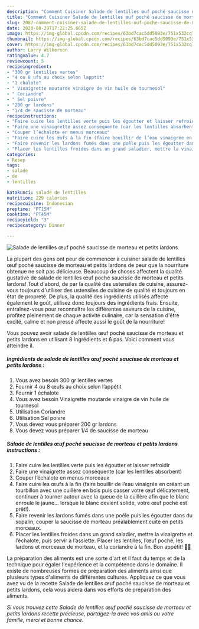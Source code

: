 ```yaml
---
description: "Comment Cuisiner Salade de lentilles œuf poché saucisse de morteau et petits lardons"
title: "Comment Cuisiner Salade de lentilles œuf poché saucisse de morteau et petits lardons"
slug: 2087-comment-cuisiner-salade-de-lentilles-ouf-poche-saucisse-de-morteau-et-petits-lardons
date: 2020-08-29T17:22:25.665Z
image: https://img-global.cpcdn.com/recipes/63bd7cac5dd5093e/751x532cq70/salade-de-lentilles-oeuf-poche-saucisse-de-morteau-et-petits-lardons-photo-principale-de-la-recette.jpg
thumbnail: https://img-global.cpcdn.com/recipes/63bd7cac5dd5093e/751x532cq70/salade-de-lentilles-oeuf-poche-saucisse-de-morteau-et-petits-lardons-photo-principale-de-la-recette.jpg
cover: https://img-global.cpcdn.com/recipes/63bd7cac5dd5093e/751x532cq70/salade-de-lentilles-oeuf-poche-saucisse-de-morteau-et-petits-lardons-photo-principale-de-la-recette.jpg
author: Larry Wilkerson
ratingvalue: 4.7
reviewcount: 5
recipeingredient:
- "300 gr lentilles vertes"
- "4 ou 8 ufs au choix selon lapptit"
- "1 chalote"
- " Vinaigrette moutarde vinaigre de vin huile de tournesol"
- " Coriandre"
- " Sel poivre"
- "200 gr lardons"
- "1/4 de saucisse de morteau"
recipeinstructions:
- "Faire cuire les lentilles verte puis les égoutter et laisser refroidir"
- "Faire une vinaigrette assez conséquente (car les lentilles absorbent)"
- "Couper l’échalote en menus morceaux"
- "Faire cuire les œufs à la fin (faire bouillir de l’eau vinaigrée en créant un tourbillon avec une cuillère en bois puis casser votre œuf délicatement, continuer à tourner autour avec la queue de la cuillère afin que le blanc enroule le jaune... lorsque le blanc devient solide, votre œuf poché est prêt!)."
- "Faire revenir les lardons fumés dans une poêle puis les égoutter dans du sopalin, couper la saucisse de morteau préalablement cuite en petits morceaux."
- "Placer les lentilles froides dans un grand saladier, mettre la vinaigrette et l’échalote, puis servir à l’assiette. Placer les lentilles, l’œuf poché, les lardons et morceaux de morteau, et la coriandre à la fin. Bon appétit! 🙂😉"
categories:
- Resep
tags:
- salade
- de
- lentilles

katakunci: salade de lentilles 
nutrition: 229 calories
recipecuisine: Indonesian
preptime: "PT15M"
cooktime: "PT45M"
recipeyield: "3"
recipecategory: Dinner

---
```



![Salade de lentilles œuf poché saucisse de morteau et petits lardons](https://img-global.cpcdn.com/recipes/63bd7cac5dd5093e/751x532cq70/salade-de-lentilles-oeuf-poche-saucisse-de-morteau-et-petits-lardons-photo-principale-de-la-recette.jpg)

La plupart des gens ont peur de commencer à cuisiner salade de lentilles œuf poché saucisse de morteau et petits lardons de peur que la nourriture obtenue ne soit pas délicieuse. Beaucoup de choses affectent la qualité gustative de salade de lentilles œuf poché saucisse de morteau et petits lardons! Tout d'abord, de par la qualité des ustensiles de cuisine, assurez-vous toujours d'utiliser des ustensiles de cuisine de qualité et toujours en état de propreté. De plus, la qualité des ingrédients utilisés affecte également le goût, utilisez donc toujours des ingrédients frais. Ensuite, entraînez-vous pour reconnaître les différentes saveurs de la cuisine, profitez pleinement de chaque activité culinaire, car la sensation d'être excité, calme et non pressé affecte aussi le goût de la nourriture!

<!--inarticleads1-->

Vous pouvez avoir salade de lentilles œuf poché saucisse de morteau et petits lardons en utilisant 8 Ingrédients et 6 pas. Voici comment vous atteindre il.

##### Ingrédients de salade de lentilles œuf poché saucisse de morteau et petits lardons :

1. Vous avez besoin 300 gr lentilles vertes
1. Fournir 4 ou 8 œufs au choix selon l’appétit
1. Fournir 1 échalote
1. Vous avez besoin  Vinaigrette moutarde vinaigre de vin huile de tournesol
1. Utilisation  Coriandre
1. Utilisation  Sel poivre
1. Vous devez vous préparer 200 gr lardons
1. Vous devez vous préparer 1/4 de saucisse de morteau




<!--inarticleads2-->

##### Salade de lentilles œuf poché saucisse de morteau et petits lardons instructions :

1. Faire cuire les lentilles verte puis les égoutter et laisser refroidir
1. Faire une vinaigrette assez conséquente (car les lentilles absorbent)
1. Couper l’échalote en menus morceaux
1. Faire cuire les œufs à la fin (faire bouillir de l’eau vinaigrée en créant un tourbillon avec une cuillère en bois puis casser votre œuf délicatement, continuer à tourner autour avec la queue de la cuillère afin que le blanc enroule le jaune... lorsque le blanc devient solide, votre œuf poché est prêt!).
1. Faire revenir les lardons fumés dans une poêle puis les égoutter dans du sopalin, couper la saucisse de morteau préalablement cuite en petits morceaux.
1. Placer les lentilles froides dans un grand saladier, mettre la vinaigrette et l’échalote, puis servir à l’assiette. Placer les lentilles, l’œuf poché, les lardons et morceaux de morteau, et la coriandre à la fin. Bon appétit! 🙂😉




<!--inarticleads1-->

<p>
La préparation des aliments est une sorte d'art et il faut du temps et de la technique pour égaler l'expérience et la compétence dans le domaine. Il existe de nombreuses formes de préparation des aliments ainsi que plusieurs types d'aliments de différentes cultures. Appliquez ce que vous avez vu de la recette Salade de lentilles œuf poché saucisse de morteau et petits lardons, cela vous aidera dans vos efforts de préparation des aliments.
</p>

<p>
<i>Si vous trouvez cette Salade de lentilles œuf poché saucisse de morteau et petits lardons recette précieuse, partagez-la avec vos amis ou votre famille, merci et bonne chance.</i>
</p>
